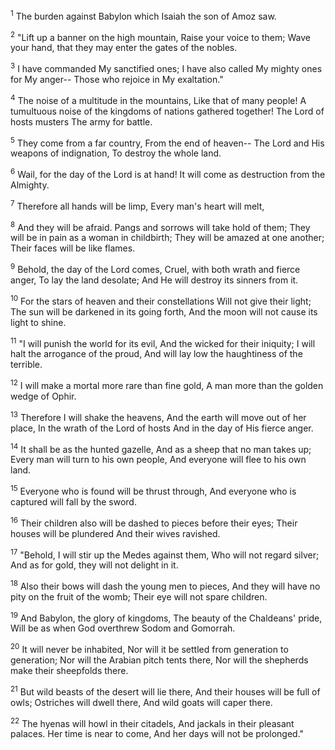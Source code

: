 <sup>1</sup> 
The burden against Babylon which Isaiah the son of Amoz saw. 

<sup>2</sup> 
"Lift up a banner on the high mountain, Raise your voice to them; Wave your hand, that they may enter the gates of the nobles. 

<sup>3</sup> 
I have commanded My sanctified ones; I have also called My mighty ones for My anger-- Those who rejoice in My exaltation." 

<sup>4</sup> 
The noise of a multitude in the mountains, Like that of many people! A tumultuous noise of the kingdoms of nations gathered together! The Lord of hosts musters The army for battle. 

<sup>5</sup> 
They come from a far country, From the end of heaven-- The Lord and His weapons of indignation, To destroy the whole land. 

<sup>6</sup> 
Wail, for the day of the Lord is at hand! It will come as destruction from the Almighty. 

<sup>7</sup> 
Therefore all hands will be limp, Every man's heart will melt, 

<sup>8</sup> 
And they will be afraid. Pangs and sorrows will take hold of them; They will be in pain as a woman in childbirth; They will be amazed at one another; Their faces will be like flames. 

<sup>9</sup> 
Behold, the day of the Lord comes, Cruel, with both wrath and fierce anger, To lay the land desolate; And He will destroy its sinners from it. 

<sup>10</sup> 
For the stars of heaven and their constellations Will not give their light; The sun will be darkened in its going forth, And the moon will not cause its light to shine. 

<sup>11</sup> 
"I will punish the world for its evil, And the wicked for their iniquity; I will halt the arrogance of the proud, And will lay low the haughtiness of the terrible. 

<sup>12</sup> 
I will make a mortal more rare than fine gold, A man more than the golden wedge of Ophir. 

<sup>13</sup> 
Therefore I will shake the heavens, And the earth will move out of her place, In the wrath of the Lord of hosts And in the day of His fierce anger. 

<sup>14</sup> 
It shall be as the hunted gazelle, And as a sheep that no man takes up; Every man will turn to his own people, And everyone will flee to his own land. 

<sup>15</sup> 
Everyone who is found will be thrust through, And everyone who is captured will fall by the sword. 

<sup>16</sup> 
Their children also will be dashed to pieces before their eyes; Their houses will be plundered And their wives ravished. 

<sup>17</sup> 
"Behold, I will stir up the Medes against them, Who will not regard silver; And as for gold, they will not delight in it. 

<sup>18</sup> 
Also their bows will dash the young men to pieces, And they will have no pity on the fruit of the womb; Their eye will not spare children. 

<sup>19</sup> 
And Babylon, the glory of kingdoms, The beauty of the Chaldeans' pride, Will be as when God overthrew Sodom and Gomorrah. 

<sup>20</sup> 
It will never be inhabited, Nor will it be settled from generation to generation; Nor will the Arabian pitch tents there, Nor will the shepherds make their sheepfolds there. 

<sup>21</sup> 
But wild beasts of the desert will lie there, And their houses will be full of owls; Ostriches will dwell there, And wild goats will caper there. 

<sup>22</sup> 
The hyenas will howl in their citadels, And jackals in their pleasant palaces. Her time is near to come, And her days will not be prolonged."